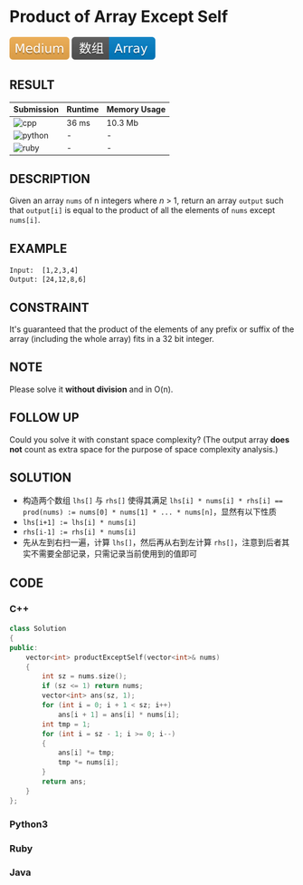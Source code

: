 # Product of Array Except Self

![Medium](../../materials/-Medium-f0ad4e.svg) ![Array](../../materials/数组-Array-007ec6.svg)

## RESULT

| Submission                                                        | Runtime | Memory Usage |
| ----------------------------------------------------------------- | ------- | ------------ |
| ![cpp](https://img.shields.io/badge/leetcode238-cpp-f34b7d.svg)   | 36 ms   | 10.3 Mb      |
| ![python](https://img.shields.io/badge/leetcode238-py-3572A5.svg) | -       | -            |
| ![ruby](https://img.shields.io/badge/leetcode238-rb-701516.svg)   | -       | -            |

## DESCRIPTION

Given an array `nums` of n integers where *n* > 1,  return an array `output` such that `output[i]` is equal to the product of all the elements of `nums` except `nums[i]`.

## EXAMPLE

```plain
Input:  [1,2,3,4]
Output: [24,12,8,6]
```

## CONSTRAINT

It's guaranteed that the product of the elements of any prefix or suffix of the array (including the whole array) fits in a 32 bit integer.

## NOTE

Please solve it **without division** and in O(n).

## FOLLOW UP

Could you solve it with constant space complexity? (The output array **does not** count as extra space for the purpose of space complexity analysis.)

## SOLUTION

* 构造两个数组 `lhs[]` 与 `rhs[]` 使得其满足 `lhs[i] * nums[i] * rhs[i] == prod(nums) := nums[0] * nums[1] * ... * nums[n]`，显然有以下性质
* `lhs[i+1] := lhs[i] * nums[i]`
* `rhs[i-1] := rhs[i] * nums[i]`
* 先从左到右扫一遍，计算 `lhs[]`，然后再从右到左计算 `rhs[]`，注意到后者其实不需要全部记录，只需记录当前使用到的值即可

## CODE

### C++

```cpp
class Solution
{
public:
    vector<int> productExceptSelf(vector<int>& nums)
    {
        int sz = nums.size();
        if (sz <= 1) return nums;
        vector<int> ans(sz, 1);
        for (int i = 0; i + 1 < sz; i++)
            ans[i + 1] = ans[i] * nums[i];
        int tmp = 1;
        for (int i = sz - 1; i >= 0; i--)
        {
            ans[i] *= tmp;
            tmp *= nums[i];
        }
        return ans;
    }
};
```

### Python3

### Ruby

### Java
